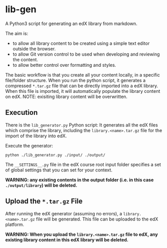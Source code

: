 # lib-gen

A Python3 script for generating an edX library from markdown.

The aim is:
- to allow all library content to be created using a simple text editor outside the browser.
- to allow Git version control to be used when developing and reviewing the content.
- to allow better control over formatting and styles.

The basic workflow is that you create all your content locally, in a specific file/folder structure. When you run the python script, it generates a compressed `*.tar.gz` file that can be directly imported into a edX library. When this file is imported, it will automatically populate the library content on edX. NOTE: exisiting library content will be overwritten.

## Execution

There is the `lib_generator.py` Python script:
It generates all the edX files which comprise the library, including the `library.<name>.tar.gz` file for the import of the library into edX.

Execute the generator:

```
python ./lib_generator.py ./input/ ./output/
```

The `__SETTINGS__.py` file in the edX course root input folder specifies a set of global settings that you can set for your context. 

**WARNING: any existing contents in the output folder (i.e. in this case `./output/library`) will be deleted.**


## Upload the `*.tar.gz` File

After running the edX generator (assuming no errors), a `library.<name>.tar.gz` file will be generated. This file can be uploaded to the edX platform.

**WARNING: When you upload the `library.<name>.tar.gz` file to edX, any existing library content in this edX library will be deleted.**
